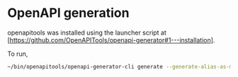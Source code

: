 # OpenAPI generation

openapitools was installed using the launcher script at [https://github.com/OpenAPITools/openapi-generator#1---installation].

To run,

```bash
~/bin/openapitools/openapi-generator-cli generate --generate-alias-as-model -i node-control.yaml -g rust-server --additional-properties=packageName="node-control-api"
```
